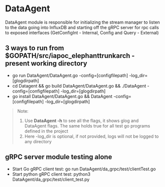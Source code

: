 
# DataAgent

DataAgent module is responsible for initializing the stream manager to listen to the data going into InfluxDB and starting off the gRPC server for rpc calls to exposed interfaces (GetConfigInt - Internal, Config and Query - External)

## 3 ways to run from $GOPATH/src/iapoc_elephanttrunkarch - present working directory
* go run DataAgent/DataAgent.go -config=[configfilepath] -log_dir=[glogdirpath]
* cd Datagent && go build DataAgent/DataAgent.go && ./DataAgent -config=[configfilepath] -log_dir=[glogdirpath]
* go install DataAgent/DataAgent.go && DataAgent -config=[configfilepath] -log_dir=[glogdirpath]
> Note:
> 1. Use **DataAgent -h** to see all the flags, it shows glog and DataAgent flags. The same holds true for all test go programs defined in the project
> 2. Here -log_dir is optional, if not provided, logs will not be logged to any directory

## gRPC server module testing alone

* Start Go gRPC client test: go run DataAgent/da_grpc/test/clientTest.go
* Start python gRPC client test: python3 DataAgent/da_grpc/test/client_test.py